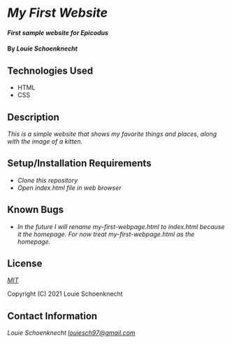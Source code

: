 # _My First Website_ #

#### _First sample website for Epicodus_ ####

#### By _**Louie Schoenknecht**_

## Technologies Used

* HTML
* CSS

## Description

_This is a simple website that shows my favorite things and places, along with the image of a kitten._

## Setup/Installation Requirements

* _Clone this repository_
* _Open index.html file in web browser_

## Known Bugs

* _In the future I will rename my-first-webpage.html to index.html because it the homepage. For now treat my-first-webpage.html as the homepage._

## License
_[MIT](https://choosealicense.com/licenses/mit/)_

Copyright (C) 2021 Louie Schoenknecht

## Contact Information

_Louie Schoenknecht <louiesch97@gmail.com>_